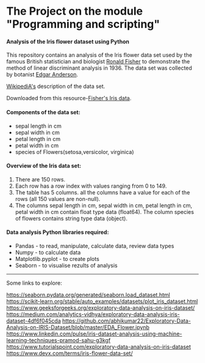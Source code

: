 # The Project on the module "Programming and scripting" 

#### **Analysis of the Iris flower dataset using Python**


This repository contains an analysis of the Iris flower data set used by the famous British statistician and biologist [Ronald Fisher](https://en.wikipedia.org/wiki/Ronald_Fisher) to demonstrate the method of linear discriminant analysis in 1936. The data set was collected by botanist [Edgar Anderson](https://en.wikipedia.org/wiki/Edgar_Anderson). 


[WikipediA's](https://en.wikipedia.org/wiki/Iris_flower_data_set) description of the data set.


Downloaded from this resource-[Fisher's Iris data](https://archive.ics.uci.edu/dataset/53/iris).


#### Components of the data set:
- sepal length in cm
- sepal width in cm
- petal length in cm
- petal width in cm
- species of Flowers(setosa,versicolor, virginica)

#### Overview of the Iris data set: 
1. There are 150 rows.
3. Each row has a row index with values ranging from 0 to 149.
4. The table has 5 columns. all the columns have a value for each of the rows (all 150 values are non-null). 
5. The columns sepal length in cm, sepal width in cm,  petal length in cm, petal width in cm contain float type data (float64). The column species of flowers contains string type data (object).


#### Data analysis Python libraries required: 
 - Pandas - to read, manipulate, calculate data, review data types 
 - Numpy - to calculate data
 - Matplotlib.pyplot - to create plots 
 - Seaborn - to visualise rezults of analysis 


*** 

Some links to explore: 

https://seaborn.pydata.org/generated/seaborn.load_dataset.html
https://scikit-learn.org/stable/auto_examples/datasets/plot_iris_dataset.html
https://www.geeksforgeeks.org/exploratory-data-analysis-on-iris-dataset/
https://medium.com/analytics-vidhya/exploratory-data-analysis-iris-dataset-4df6f045cda
https://github.com/abhikumar22/Exploratory-Data-Analysis-on-IRIS-Dataset/blob/master/EDA_Flower.ipynb
https://www.linkedin.com/pulse/iris-dataset-analysis-using-machine-learning-techniques-pramod-sahu-g3kgf
https://www.tutorialspoint.com/exploratory-data-analysis-on-iris-dataset
https://www.devx.com/terms/iris-flower-data-set/